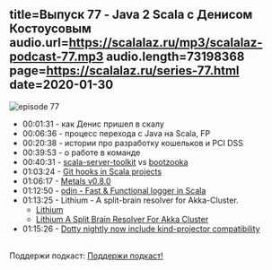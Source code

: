 title=Выпуск 77 - Java 2 Scala с Денисом Костоусовым
audio.url=https://scalalaz.ru/mp3/scalalaz-podcast-77.mp3
audio.length=73198368
page=https://scalalaz.ru/series-77.html
date=2020-01-30
----
![episode 77](https://scalalaz.ru/img/episode77.jpg)

* 00:01:31 - как Денис пришел в скалу
* 00:06:36 - процесс перехода c Java на Scala, FP
* 00:20:38 - истории про разработку кошельков и PCI DSS
* 00:39:53 - о работе в команде
* 00:40:31 - [scala-server-toolkit](https://github.com/avast/scala-server-toolkit) vs [bootzooka](https://github.com/softwaremill/bootzooka/)
* 01:03:24 - [Git hooks in Scala projects](https://blog.softwaremill.com/git-hooks-in-scala-projects-the-easy-way-cfca02741d33)
* 01:06:17 - [Metals v0.8.0](https://scalameta.org/metals/blog/2020/01/10/cobalt.html)
* 01:12:50 - [odin - Fast & Functional logger in Scala](https://github.com/valskalla/odin)
* 01:13:25 - Lithium - A split-brain resolver for Akka-Cluster.
  - [Lithium](https://github.com/SwissBorg/lithium)
  - [Lithium A Split Brain Resolver For Akka Cluster](https://speakerdeck.com/dennisvdb/lithium-a-split-brain-resolver-for-akka-cluster)
* 01:15:26 - [Dotty nightly now include kind-projector compatibility](https://www.reddit.com/r/scala/comments/et91zd/dotty_nightly_releases_now_include_kindprojector/)


<br/>
Поддержи подкаст:
<a href="https://www.patreon.com/bePatron?u=8074802" data-patreon-widget-type="become-patron-button">Поддержи подкаст!</a><script async src="https://c6.patreon.com/becomePatronButton.bu
<br/>

<br/>
Вступайне в наш [Discord](https://discord.gg/RnugmrU)!
<br/>

Голоса выпуска:
[Григорий Помадчин](https://github.com/pomadchin),
[Евгений Токарев](https://twitter.com/strobegen)

Гости:
[Денис Костоусов](https://github.com/kostousov-ds)
